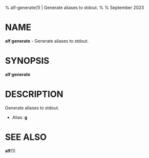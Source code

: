 % alf-generate(1) | Generate aliases to stdout.
% 
% September 2023

NAME
==================================================

**alf generate** - Generate aliases to stdout.

SYNOPSIS
==================================================

**alf generate**

DESCRIPTION
==================================================

Generate aliases to stdout.

- Alias: **g**

SEE ALSO
==================================================

**alf**(1)



